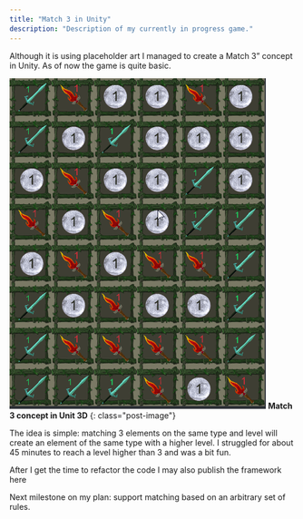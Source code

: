 ```yaml
---
title: "Match 3 in Unity"
description: "Description of my currently in progress game."
---
```


Although it is using placeholder art I managed to create a Match 3” concept in Unity.
As of now the game is quite basic.

[![Match 3 game](/images/post_match_3_concept.gif)](/images/post_match_3_concept.gif)
**Match 3 concept in Unit 3D**
{: class="post-image"}

The idea is simple: matching 3 elements on the same type and level will create an element of the same type with a higher level. 
I struggled for about 45 minutes to reach a level higher than 3 and was a bit fun.

After I get the time to refactor the code I may also publish the framework here

Next milestone on my plan: support matching based on an arbitrary set of rules.